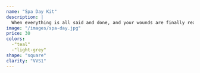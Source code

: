 ```yaml
---
name: "Spa Day Kit"
description: |
  When everything is all said and done, and your wounds are finally ready to be washed clean in a bath, this kit is for you. With skin loving ingredients that help to further the healing of your wounds, and scents that help you relax and enjoy the experience without being harsh to the nose, this kit will finally make you say "AHHHH this is nice!!"
image: "/images/spa-day.jpg"
price: 30
colors:
  -"teal"
  -"light-grey"
shape: "square"
clarity: "VVS1"
---
```

